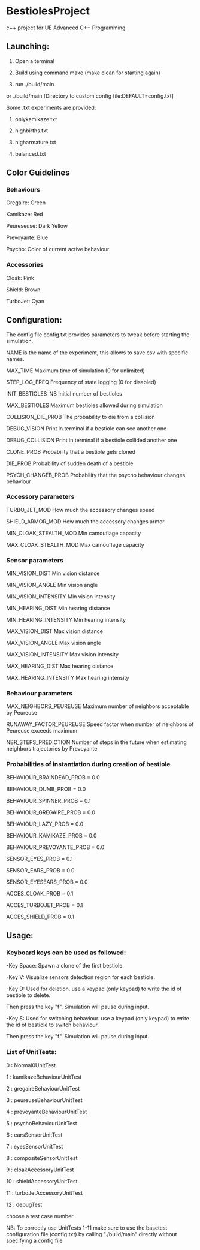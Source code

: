 # BestiolesProject

c++ project for UE Advanced C++ Programming

## Launching:

1) Open a terminal

2) Build using command make (make clean for starting again)

3) run .\/build/main 

or .\/build/main [Directory to custom config file:DEFAULT=config.txt]


Some .txt experiments are provided:

1) onlykamikaze.txt

2) highbirths.txt

3) higharmature.txt

4) balanced.txt

## Color Guidelines

### Behaviours

Gregaire: Green

Kamikaze: Red

Peureseuse: Dark Yellow

Prevoyante: Blue

Psycho: Color of current active behaviour

### Accessories

Cloak: Pink

Shield: Brown

TurboJet: Cyan


## Configuration:

The config file config.txt provides parameters to tweak before starting the simulation.

NAME is the name of the experiment, this allows to save csv with specific names.

MAX_TIME Maximum time of simulation (0 for unlimited)

STEP_LOG_FREQ Frequency of state logging (0 for disabled)

INIT_BESTIOLES_NB Initial number of bestioles

MAX_BESTIOLES Maximum bestioles allowed during simulation

COLLISION_DIE_PROB The probability to die from a collision

DEBUG_VISION Print in terminal if a bestiole can see another one

DEBUG_COLLISION Print in terminal if a bestiole collided another one

CLONE_PROB Probability that a bestiole gets cloned

DIE_PROB Probability of sudden death of a bestiole

PSYCH_CHANGEB_PROB Probability that the psycho behaviour changes behaviour

### Accessory parameters

TURBO_JET_MOD How much the accessory changes speed

SHIELD_ARMOR_MOD How much the accessory changes armor

MIN_CLOAK_STEALTH_MOD Min camouflage capacity

MAX_CLOAK_STEALTH_MOD Max camouflage capacity


### Sensor parameters

MIN_VISION_DIST Min vision distance

MIN_VISION_ANGLE Min vision angle

MIN_VISION_INTENSITY Min vision intensity

MIN_HEARING_DIST Min hearing distance

MIN_HEARING_INTENSITY Min hearing intensity


MAX_VISION_DIST Max vision distance

MAX_VISION_ANGLE Max vision angle

MAX_VISION_INTENSITY Max vision intensity

MAX_HEARING_DIST Max hearing distance

MAX_HEARING_INTENSITY Max hearing intensity 



### Behaviour parameters

MAX_NEIGHBORS_PEUREUSE Maximum number of neighbors acceptable by Peureuse

RUNAWAY_FACTOR_PEUREUSE Speed factor when number of neighbors of Peureuse exceeds maximum

NBR_STEPS_PREDICTION Number of steps in the future when estimating neighbors trajectories by Prevoyante


### Probabilities of instantiation during creation of bestiole

BEHAVIOUR_BRAINDEAD_PROB = 0.0

BEHAVIOUR_DUMB_PROB = 0.0

BEHAVIOUR_SPINNER_PROB = 0.1

BEHAVIOUR_GREGAIRE_PROB = 0.0

BEHAVIOUR_LAZY_PROB = 0.0

BEHAVIOUR_KAMIKAZE_PROB = 0.0

BEHAVIOUR_PREVOYANTE_PROB = 0.0


SENSOR_EYES_PROB = 0.1

SENSOR_EARS_PROB = 0.0

SENSOR_EYESEARS_PROB = 0.0

ACCES_CLOAK_PROB = 0.1

ACCES_TURBOJET_PROB = 0.1

ACCES_SHIELD_PROB = 0.1


## Usage:

### Keyboard keys can be used as followed:

-Key Space: Spawn a clone of the first bestiole.

-Key V: Visualize sensors detection region for each bestiole.


-Key D: Used for deletion. use a keypad (only keypad) to write the id of bestiole to delete. 

Then press the key "f". Simulation will pause during input.

-Key S: Used for switching behaviour. use a keypad (only keypad) to write the id of bestiole to switch behaviour.

Then press the key "f". Simulation will pause during input.

### List of UnitTests:

0 : Normal0UnitTest 

1 : kamikazeBehaviourUnitTest

2 : gregaireBehaviourUnitTest

3 : peureuseBehaviourUnitTest

4 : prevoyanteBehaviourUnitTest

5 : psychoBehaviourUnitTest

6 : earsSensorUnitTest

7 : eyesSensorUnitTest

8 : compositeSensorUnitTest

9 : cloakAccessoryUnitTest

10 : shieldAccessoryUnitTest

11 : turboJetAccessoryUnitTest

12 : debugTest

choose a test case number 

NB: To correctly use UnitTests 1-11 make sure to use the basetest configuration file (config.txt) by calling "./build/main" directly without specifying a config file
